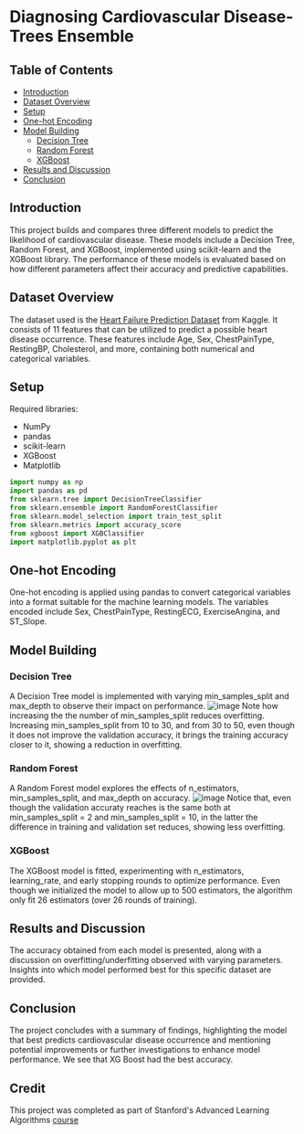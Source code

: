 # Diagnosing Cardiovascular Disease- Trees Ensemble

## Table of Contents
- [Introduction](#introduction)
- [Dataset Overview](#dataset-overview)
- [Setup](#setup)
- [One-hot Encoding](#one-hot-encoding)
- [Model Building](#model-building)
  - [Decision Tree](#decision-tree)
  - [Random Forest](#random-forest)
  - [XGBoost](#xgboost)
- [Results and Discussion](#results-and-discussion)
- [Conclusion](#conclusion)

## Introduction
This project builds and compares three different models to predict the likelihood of cardiovascular disease. These models include a Decision Tree, Random Forest, and XGBoost, implemented using scikit-learn and the XGBoost library. The performance of these models is evaluated based on how different parameters affect their accuracy and predictive capabilities.

## Dataset Overview
The dataset used is the [Heart Failure Prediction Dataset](https://www.kaggle.com/datasets/fedesoriano/heart-failure-prediction) from Kaggle. It consists of 11 features that can be utilized to predict a possible heart disease occurrence. These features include Age, Sex, ChestPainType, RestingBP, Cholesterol, and more, containing both numerical and categorical variables.

## Setup
Required libraries:

- NumPy
- pandas
- scikit-learn
- XGBoost
- Matplotlib

```python
import numpy as np
import pandas as pd
from sklearn.tree import DecisionTreeClassifier
from sklearn.ensemble import RandomForestClassifier
from sklearn.model_selection import train_test_split
from sklearn.metrics import accuracy_score
from xgboost import XGBClassifier
import matplotlib.pyplot as plt
```

## One-hot Encoding
One-hot encoding is applied using pandas to convert categorical variables into a format suitable for the machine learning models. The variables encoded include Sex, ChestPainType, RestingECG, ExerciseAngina, and ST_Slope.

## Model Building
### Decision Tree
A Decision Tree model is implemented with varying min_samples_split and max_depth to observe their impact on performance.
![image](https://github.com/AliesTaha/Diagnosing-Cardiovascular-Disease/assets/103478551/c42988d3-aa27-45a7-8776-dd562768e1b2)
Note how increasing the the number of min_samples_split reduces overfitting.
Increasing min_samples_split from 10 to 30, and from 30 to 50, even though it does not improve the validation accuracy, it brings the training accuracy closer to it, showing a reduction in overfitting.

### Random Forest
A Random Forest model explores the effects of n_estimators, min_samples_split, and max_depth on accuracy.
![image](https://github.com/AliesTaha/Diagnosing-Cardiovascular-Disease/assets/103478551/7fde8368-e089-493d-8fc0-c99bae8929e1)
Notice that, even though the validation accuraty reaches is the same both at min_samples_split = 2 and min_samples_split = 10, in the latter the difference in training and validation set reduces, showing less overfitting.

### XGBoost
The XGBoost model is fitted, experimenting with n_estimators, learning_rate, and early stopping rounds to optimize performance.
Even though we initialized the model to allow up to 500 estimators, the algorithm only fit 26 estimators (over 26 rounds of training).

## Results and Discussion
The accuracy obtained from each model is presented, along with a discussion on overfitting/underfitting observed with varying parameters. Insights into which model performed best for this specific dataset are provided.

## Conclusion
The project concludes with a summary of findings, highlighting the model that best predicts cardiovascular disease occurrence and mentioning potential improvements or further investigations to enhance model performance. We see that XG Boost had the best accuracy. 

## Credit
This project was completed as part of Stanford's Advanced Learning Algorithms [course](https://github.com/AliesTaha/Stanford-ML) 
